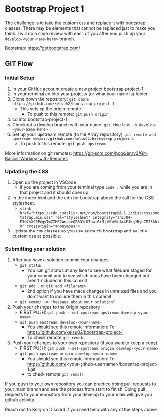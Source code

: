 # Bootstrap Project 1

The challenge is to take the custom css and replace it with bootstrap classes. There may be elements that cannot be replaced just to make you think. I will do a code review with each of you after you push up your `develop-<your-name-here>` branch.

Bootstrap: https://getbootstrap.com/

## GIT Flow

### Initial Setup

1. In your GitHub account create a new project bootstrap-project-1
2. In your terminal cd into your projects (or what your name is) folder
3. Clone down the repository: `git clone https://github.com/kelsu02/bootstrap-project-1`
    - This sets up the origin remote
        - To push to this remote: `git push origin`
4. cd into bootstrap-project-1
5. Checkout a develop branch with your name: `git checkout -b develop-<your-name-here>`
6. Set up your upstream remote (to the Array repository): `git remote add upstream https://github.com/kelsu02/bootstrap-project-1`
    - To push to this remote: `git push upstream`  

More information on git remotes: https://git-scm.com/book/en/v2/Git-Basics-Working-with-Remotes

### Updating the CSS

1. Open up the project in VSCode
    - if you are coming from your terminal type `code .` while you are in that project and it should open up.
2. In the index.html add the cdn for bootstrap above the call for the CSS stylesheet.
    - `<link href="https://cdn.jsdelivr.net/npm/bootstrap@5.1.1/dist/css/bootstrap.min.css" rel="stylesheet" integrity="sha384-F3w7mX95PdgyTmZZMECAngseQB83DfGTowi0iMjiWaeVhAn4FJkqJByhZMI3AhiU" crossorigin="anonymous">`
3. Update the css classes so you use as much bootstrap and as little custom css as possible.

### Submitting your solution

1. After you have a solution commit your changes
    - `git status`
        - You can git status at any time to see what files are staged for your commit and to see which ones have been changed but aren't included in this commit
    - `git add .` or `git add <filename>` 
        - 2nd option if you have made changes in unrelated files and you don't want to include them in this commit
    - `git commit -m "Message about your solution"`
2. Push your changes to the Origin repository
    - FIRST PUSH: `git push --set-upstream upstream develop-<your-name>`
    - `git push upstream develop-<your-name>`
        - You should see this remote information: To https://github.com/kelsu02/bootstrap-project-1
        - To check remote `git remote`
3. Push your changes to your own repository (if you want to keep a copy)
    - FIRST PUSH: `git push --set-upstream origin develop-<your-name>`
    - `git push upstream origin develop-<your-name>`
        - You should see this remote information: To https://github.com/<your-github-username\>/bootstrap-project-1.git
        - to check remote `git remote`

If you push to your own repository you can practice doing pull requests to your main branch and see the process from start to finish. Doing pull requests to your repository from your develop to your main will give you github activity.

Reach out to Kelly on Discord if you need help with any of the steps above
